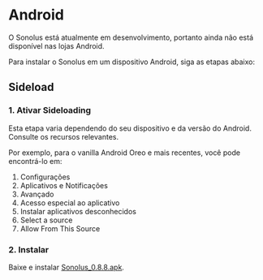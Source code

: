 # Android

O Sonolus está atualmente em desenvolvimento, portanto ainda não está disponível nas lojas Android.

Para instalar o Sonolus em um dispositivo Android, siga as etapas abaixo:

## Sideload

### 1. Ativar Sideloading

Esta etapa varia dependendo do seu dispositivo e da versão do Android. Consulte os recursos relevantes.

Por exemplo, para o vanilla Android Oreo e mais recentes, você pode encontrá-lo em:

1.  Configurações
2.  Aplicativos e Notificações
3.  Avançado
4.  Acesso especial ao aplicativo
5.  Instalar aplicativos desconhecidos
6.  Select a source
7.  Allow From This Source

### 2. Instalar
Baixe e instalar [Sonolus_0.8.8.apk](https://download.sonolus.com/Sonolus_0.8.8.apk).